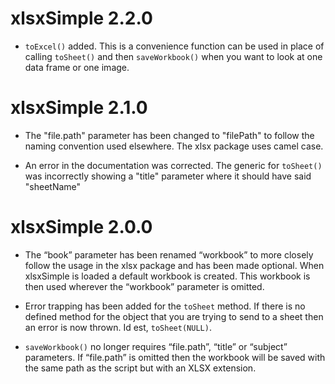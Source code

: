 # xlsxSimple 2.2.0

* `toExcel()` added. This is a convenience function can be used in place of calling `toSheet()` 
  and then `saveWorkbook()` when you want to look at one data frame or one image. 
  
# xlsxSimple 2.1.0

* The "file.path" parameter has been changed to "filePath" to follow the naming convention 
used elsewhere. The xlsx package uses camel case.  

* An error in the documentation was corrected. The generic for `toSheet()` was incorrectly 
showing a "title" parameter where it should have said "sheetName"

# xlsxSimple 2.0.0

* The “book” parameter has been renamed “workbook” to more closely follow the usage in the
  xlsx package and has been made optional. When xlsxSimple is loaded a default workbook is
  created. This workbook is then used wherever the “workbook” parameter is omitted.
  
* Error trapping has been added for the `toSheet` method. If there is no defined method for the
  object that you are trying to send to a sheet then an error is now thrown. Id est, `toSheet(NULL)`.
  
* `saveWorkbook()` no longer requires “file.path”, “title” or “subject” parameters. If “file.path” is
  omitted then the workbook will be saved with the same path as the script but with an XLSX
  extension.